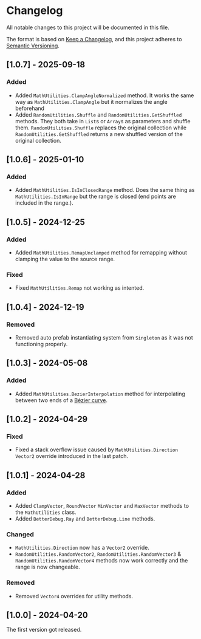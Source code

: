 # Changelog

All notable changes to this project will be documented in this file.

The format is based on [Keep a Changelog](https://keepachangelog.com/en/1.0.0/),
and this project adheres to [Semantic Versioning](https://semver.org/spec/v2.0.0.html).

## [1.0.7] - 2025-09-18

### Added

- Added `MathUtilities.ClampAngleNormalized` method. It works the same way as `MathUtilities.ClampAngle` but it normalizes the angle beforehand
- Added `RandomUtilities.Shuffle` and `RandomUtilities.GetShuffled` methods. They both take in `List`s or `Array`s as parameters and shuffle them. `RandomUtilities.Shuffle` replaces the original collection while `RandomUtilities.GetShuffled` returns a new shuffled version of the original collection.

## [1.0.6] - 2025-01-10

### Added

- Added `MathUtilities.IsInClosedRange` method. Does the same thing as `MathUtilities.IsInRange` but the range is closed (end points are included in the range.).

## [1.0.5] - 2024-12-25

### Added

- Added `MathUtilities.RemapUnclamped` method for remapping without clamping the value to the source range.

### Fixed

- Fixed `MathUtilities.Remap` not working as intented.

## [1.0.4] - 2024-12-19

### Removed

- Removed auto prefab instantiating system from `Singleton` as it was not functioning properly.

## [1.0.3] - 2024-05-08

### Added
- Added `MathUtilities.BezierInterpolation` method for interpolating between two ends of a [Bézier curve](https://en.wikipedia.org/wiki/B%C3%A9zier_curve).

## [1.0.2] - 2024-04-29

### Fixed
- Fixed a stack overflow issue caused by `MathUtilities.Direction` `Vector2` override introduced in the last patch.

## [1.0.1] - 2024-04-28

### Added
- Added `ClampVector`, `RoundVector` `MinVector` and `MaxVector` methods to the `MathUtilities` class.
- Added `BetterDebug.Ray` and `BetterDebug.Line` methods.

### Changed
- `MathUtilities.Direction` now has a `Vector2` override.
- `RandomUtilities.RandomVector2`, `RandomUtilities.RandomVector3` & `RandomUtilities.RandomVector4` methods now work correctly and the range is now changeable.

### Removed
- Removed `Vector4` overrides for utility methods.

## [1.0.0] - 2024-04-20

The first version got released.
